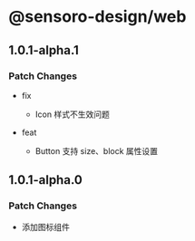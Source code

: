 # @sensoro-design/web

## 1.0.1-alpha.1

### Patch Changes

- fix

  - Icon 样式不生效问题

- feat
  - Button 支持 size、block 属性设置

## 1.0.1-alpha.0

### Patch Changes

- 添加图标组件
